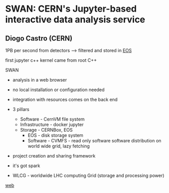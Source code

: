 # SWAN: CERN's Jupyter-based interactive data analysis service

## Diogo Castro (CERN)

1PB per second from detectors --> filtered and stored in [EOS](http://information-technology.web.cern.ch/services/eos-service)

first jupyter c++ kernel came from root C++


SWAN
* analysis in a web browser
* no local installation or configuration needed
* integration with resources comes on the back end
* 3 pillars
  * Software - CernVM file system
  * Infrastructure - docker jupyter
  * Storage - CERNBox, EOS
    * EOS - disk storage system
    * Software - CVMFS - read only software software distribution on world wide grid, lazy fetching
* project creation and sharing framework
* it's got spark

* WLCG - worldwide LHC computing Grid (storage and processing power)

[web](cern.ch/swan)
